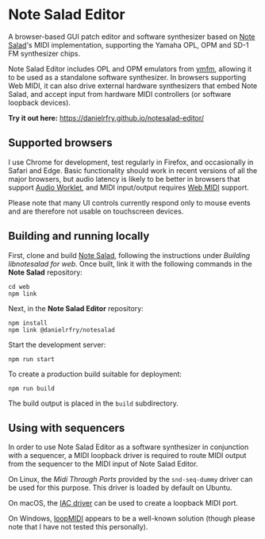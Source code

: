 # Note Salad Editor

A browser-based GUI patch editor and software synthesizer based on [Note Salad](https://github.com/danielrfry/notesalad)'s MIDI implementation, supporting the Yamaha OPL, OPM and SD-1 FM synthesizer chips.

Note Salad Editor includes OPL and OPM emulators from [ymfm](https://github.com/aaronsgiles/ymfm/), allowing it to be used as a standalone software synthesizer. In browsers supporting Web MIDI, it can also drive external hardware synthesizers that embed Note Salad, and accept input from hardware MIDI controllers (or software loopback devices).

**Try it out here:** https://danielrfry.github.io/notesalad-editor/

## Supported browsers

I use Chrome for development, test regularly in Firefox, and occasionally in Safari and Edge. Basic functionality should work in recent versions of all the major browsers, but audio latency is likely to be better in browsers that support [Audio Worklet](https://caniuse.com/mdn-api_audioworklet), and MIDI input/output requires [Web MIDI](https://caniuse.com/midi) support.

Please note that many UI controls currently respond only to mouse events and are therefore not usable on touchscreen devices.

## Building and running locally

First, clone and build [Note Salad](https://github.com/danielrfry/notesalad), following the instructions under _Building libnotesalad for web_. Once built, link it with the following commands in the **Note Salad** repository:

```
cd web
npm link
```

Next, in the **Note Salad Editor** repository:

```
npm install
npm link @danielrfry/notesalad
```

Start the development server:

```
npm run start
```

To create a production build suitable for deployment:

```
npm run build
```

The build output is placed in the `build` subdirectory.

## Using with sequencers

In order to use Note Salad Editor as a software synthesizer in conjunction with a sequencer, a MIDI loopback driver is required to route MIDI output from the sequencer to the MIDI input of Note Salad Editor.

On Linux, the _Midi Through Ports_ provided by the `snd-seq-dummy` driver can be used for this purpose. This driver is loaded by default on Ubuntu.

On macOS, the [IAC driver](https://support.apple.com/guide/audio-midi-setup/ams1013/mac) can be used to create a loopback MIDI port.

On Windows, [loopMIDI](https://www.tobias-erichsen.de/software/loopmidi.html) appears to be a well-known solution (though please note that I have not tested this personally).
